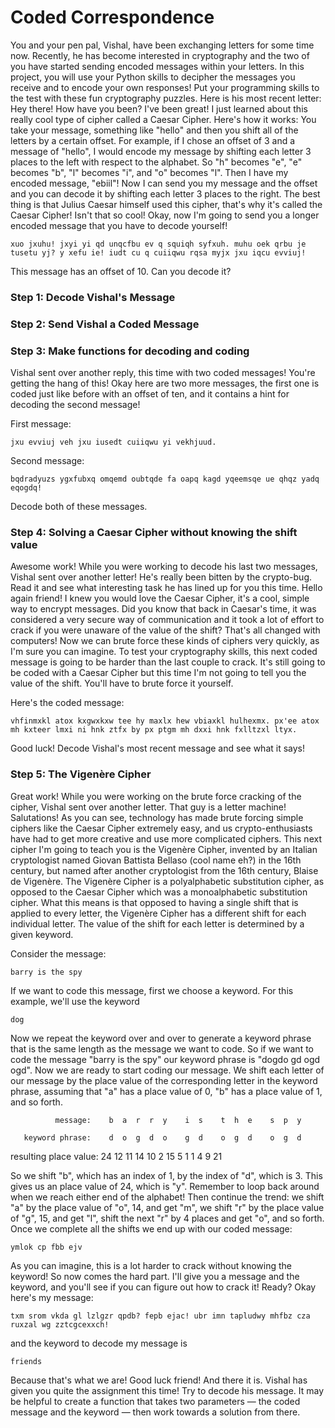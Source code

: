 # Coded Correspondence

You and your pen pal, Vishal, have been exchanging letters for some time now. Recently, he has become interested in cryptography and the two of you have started sending encoded messages within your letters.
In this project, you will use your Python skills to decipher the messages you receive and to encode your own responses! Put your programming skills to the test with these fun cryptography puzzles. Here is his most recent letter:
Hey there! How have you been? I've been great! I just learned about this really cool type of cipher called a Caesar Cipher. Here's how it works: You take your message, something like "hello" and then you shift all of the letters by a certain offset. 
For example, if I chose an offset of 3 and a message of "hello", I would encode my message by shifting each letter 3 places to the left with respect to the alphabet. So "h" becomes "e", "e" becomes "b", "l" becomes "i", and "o" becomes "l". Then I have my encoded message, "ebiil"! Now I can send you my message and the offset and you can decode it by shifting each letter 3 places to the right. The best thing is that Julius Caesar himself used this cipher, that's why it's called the Caesar Cipher! Isn't that so cool! Okay, now I'm going to send you a longer encoded message that you have to decode yourself!

    xuo jxuhu! jxyi yi qd unqcfbu ev q squiqh syfxuh. muhu oek qrbu je tusetu yj? y xefu ie! iudt cu q cuiiqwu rqsa myjx jxu iqcu evviuj!

This message has an offset of 10. Can you decode it?

### Step 1: Decode Vishal's Message
### Step 2: Send Vishal a Coded Message
### Step 3: Make functions for decoding and coding

Vishal sent over another reply, this time with two coded messages!
You're getting the hang of this! Okay here are two more messages, the first one is coded just like before with an offset of ten, and it contains a hint for decoding the second message!

First message:

    jxu evviuj veh jxu iusedt cuiiqwu yi vekhjuud.

Second message:

    bqdradyuzs ygxfubxq omqemd oubtqde fa oapq kagd yqeemsqe ue qhqz yadq eqogdq!
Decode both of these messages.

### Step 4: Solving a Caesar Cipher without knowing the shift value

Awesome work! While you were working to decode his last two messages, Vishal sent over another letter! He's really been bitten by the crypto-bug. Read it and see what interesting task he has lined up for you this time.
Hello again friend! I knew you would love the Caesar Cipher, it's a cool, simple way to encrypt messages. Did you know that back in Caesar's time, it was considered a very secure way of communication and it took a lot of effort to crack if you were unaware of the value of the shift? That's all changed with computers! Now we can brute force these kinds of ciphers very quickly, as I'm sure you can imagine.
To test your cryptography skills, this next coded message is going to be harder than the last couple to crack. It's still going to be coded with a Caesar Cipher but this time I'm not going to tell you the value of the shift. You'll have to brute force it yourself.

Here's the coded message:

    vhfinmxkl atox kxgwxkxw tee hy maxlx hew vbiaxkl hulhexmx. px'ee atox mh kxteer lmxi ni hnk ztfx by px ptgm mh dxxi hnk fxlltzxl ltyx.

Good luck!
Decode Vishal's most recent message and see what it says!

### Step 5: The Vigenère Cipher

Great work! While you were working on the brute force cracking of the cipher, Vishal sent over another letter. That guy is a letter machine!
Salutations! As you can see, technology has made brute forcing simple ciphers like the Caesar Cipher extremely easy, and us crypto-enthusiasts have had to get more creative and use more complicated ciphers. This next cipher I'm going to teach you is the Vigenère Cipher, invented by an Italian cryptologist named Giovan Battista Bellaso (cool name eh?) in the 16th century, but named after another cryptologist from the 16th century, Blaise de Vigenère.
The Vigenère Cipher is a polyalphabetic substitution cipher, as opposed to the Caesar Cipher which was a monoalphabetic substitution cipher. What this means is that opposed to having a single shift that is applied to every letter, the Vigenère Cipher has a different shift for each individual letter. The value of the shift for each letter is determined by a given keyword.

Consider the message:

    barry is the spy

If we want to code this message, first we choose a keyword. For this example, we'll use the keyword

    dog

Now we repeat the keyword over and over to generate a keyword phrase that is the same length as the message we want to code. So if we want to code the message "barry is the spy" our keyword phrase is "dogdo gd ogd ogd". Now we are ready to start coding our message. We shift each letter of our message by the place value of the corresponding letter in the keyword phrase, assuming that "a" has a place value of 0, "b" has a place value of 1, and so forth.

              message:    b  a  r  r  y    i  s    t  h  e    s  p  y

       keyword phrase:    d  o  g  d  o    g  d    o  g  d    o  g  d

resulting place value:    24 12 11 14 10   2  15   5  1  1    4  9  21

So we shift "b", which has an index of 1, by the index of "d", which is 3. This gives us an place value of 24, which is "y". Remember to loop back around when we reach either end of the alphabet! Then continue the trend: we shift "a" by the place value of "o", 14, and get "m", we shift "r" by the place value of "g", 15, and get "l", shift the next "r" by 4 places and get "o", and so forth. Once we complete all the shifts we end up with our coded message:

    ymlok cp fbb ejv

As you can imagine, this is a lot harder to crack without knowing the keyword! So now comes the hard part. I'll give you a message and the keyword, and you'll see if you can figure out how to crack it! Ready? Okay here's my message:

    txm srom vkda gl lzlgzr qpdb? fepb ejac! ubr imn tapludwy mhfbz cza ruxzal wg zztcgcexxch!

and the keyword to decode my message is 

    friends

Because that's what we are! Good luck friend!
And there it is. Vishal has given you quite the assignment this time! Try to decode his message. It may be helpful to create a function that takes two parameters — the coded message and the keyword — then work towards a solution from there.
